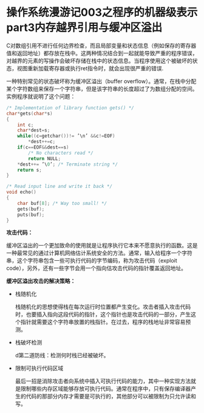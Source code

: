 # 操作系统漫游记003之程序的机器级表示part3内存越界引用与缓冲区溢出

C对数组引用不进行任何边界检查，而且局部变量和状态信息（例如保存的寄存器值和返回地址）都存放在栈中。这两种情况结合到一起就能导致严重的程序错误，对越界的元素的写操作会破坏存储在栈中的状态信息。当程序使用这个被破坏的状态，视图重新加载寄存器或执行ret指令时，就会出现很严重的错误.

一种特别常见的状态破坏称为缓冲区溢出（buffer overflow）。通常，在栈中分配某个字符数组来保存一个字符串，但是该字符串的长度超过了为数组分配的空间。实例程序就说明了这个问题：

```c
/* Implementation of library function gets() */
char*gets(char*s)
{
    int c;
    char*dest=s;
    while((c=getchar())!= ’\n’ &&c!=EOF)
        *dest++=c;
    if(c==EOF&&dest==s)
        /* No characters read */
        return NULL;
    *dest++= ’\0’; /* Terminate string */
    return s;
}

/* Read input line and write it back */
void echo()
{
    char buf[8]; /* Way too small! */
    gets(buf);
    puts(buf);
}

```

**攻击代码：**

缓冲区溢出的一个更加致命的使用就是让程序执行它本来不愿意执行的函数。这是一种最常见的通过计算机网络估计系统安全的方法。通常，输入给程序一个字符串，这个字符串包含一些可执行代码的字节编码，称为攻击代码（exploit code），另外，还有一些字节会用一个指向估攻击代码的指针覆盖返回地址。

**缓冲区溢出攻击的解决策略：**

+ 栈随机化

    栈随机化的思想使得栈在每次运行时位置都产生变化。攻击者插入攻击代码时，也要插入指向这段代码的指针，这个指针也是攻击代码的一部分，产生这个指针就需要这个字符串放置的栈指针。在过去，程序的栈地址非常容易预测。

+ 栈破坏检测

    d第二道防线：检测何时栈已经被破坏。

+ 限制可执行代码区域

    最后一招是消除攻击者向系统中插入可执行代码的能力，其中一种实现方法就是限制哪些内存区域能够存放可执行代码。通常在程序中，只有保存编译器产生的代码的那部分内存才需要是可执行的，其他部分可以被限制为只允许读和写。
